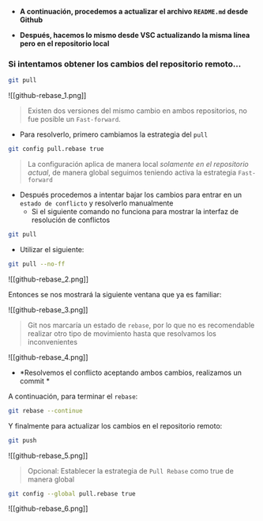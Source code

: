 - **A continuación, procedemos a actualizar el  archivo `README.md` desde Github**

- **Después, hacemos lo mismo desde VSC actualizando la misma línea pero en el repositorio local**

### Si intentamos obtener los cambios del repositorio remoto...

```bash
git pull
```

![[github-rebase_1.png]]

>Existen dos versiones del mismo cambio en ambos repositorios, no fue posible un `Fast-forward`.

- Para resolverlo, primero cambiamos la estrategia del `pull`
```bash
git config pull.rebase true
```

>La configuración aplica de manera local *solamente en el repositorio actual*, de manera global seguimos teniendo activa la estrategia `Fast-forward`

- Después procedemos a intentar bajar los cambios para entrar en un `estado de conflicto` y resolverlo manualmente
	- Si el siguiente comando no funciona para mostrar la interfaz de resolución de conflictos
```bash
git pull
```

- Utilizar el siguiente:
```bash
git pull --no-ff
```

![[github-rebase_2.png]]

Entonces se nos mostrará la siguiente ventana que ya es familiar:

![[github-rebase_3.png]]

>Git nos marcaría un estado de `rebase`, por lo que no es recomendable realizar otro tipo de movimiento hasta que resolvamos los inconvenientes

![[github-rebase_4.png]]

- *Resolvemos el conflicto aceptando ambos cambios, realizamos un commit *

A continuación, para terminar el `rebase`:
```bash
git rebase --continue
```

Y finalmente para actualizar los cambios en el repositorio remoto:
```bash
git push
```

![[github-rebase_5.png]]

>Opcional: Establecer la estrategia de `Pull Rebase` como true de manera global

```bash
git config --global pull.rebase true
```

![[github-rebase_6.png]]


